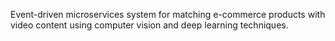 Event-driven microservices system for matching e-commerce products with video content using computer vision and deep learning techniques.